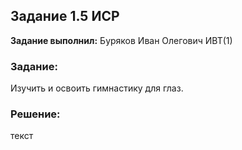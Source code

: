 ## Задание 1.5 ИСР

**Задание выполнил:** Буряков Иван Олегович ИВТ(1)

### Задание: 
Изучить и освоить гимнастику для глаз.

### Решение:

текст
